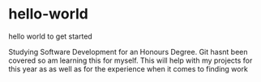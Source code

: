 # hello-world
hello world to get started

Studying  Software Development for an Honours Degree.
Git hasnt been covered so am learning this for myself.
This will help with my projects for this year as 
as well as for the experience when it comes to finding work
